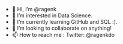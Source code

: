 - 👋 Hi, I’m @ragenk
- 👀 I’m interested in Data Science.
- 🌱 I’m currently learning GitHub and SQL :).
- 💞️ I’m looking to collaborate on anything!
- 📫 How to reach me : Twitter: @ragenkdo

<!---
ragenk/ragenk is a ✨ special ✨ repository because its `README.md` (this file) appears on your GitHub profile.
You can click the Preview link to take a look at your changes.
--->
